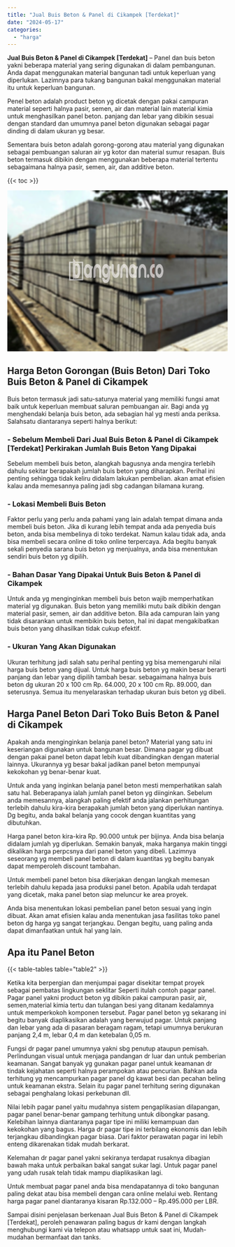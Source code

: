 ```yaml
---
title: "Jual Buis Beton & Panel di Cikampek [Terdekat]"
date: "2024-05-17"
categories: 
  - "harga"
---
```


**Jual Buis Beton & Panel di Cikampek \[Terdekat\]** – Panel dan buis beton yakni beberapa material yang sering digunakan di dalam pembangunan. Anda dapat menggunakan material bangunan tadi untuk keperluan yang diperlukan. Lazimnya para tukang bangunan bakal menggunakan material itu untuk keperluan bangunan.

Penel beton adalah product beton yg dicetak dengan pakai campuran material seperti halnya pasir, semen, air dan material lain material kimia untuk menghasilkan panel beton. panjang dan lebar yang dibikin sesuai dengan standard dan umumnya panel beton digunakan sebagai pagar dinding di dalam ukuran yg besar.

Sementara buis beton adalah gorong-gorong atau material yang digunakan sebagai pembuangan saluran air yg kotor dan material sumur resapan. Buis beton termasuk dibikin dengan menggunakan beberapa material tertentu sebagaimana halnya pasir, semen, air, dan additive beton.

{{< toc >}}

![](/images/jual-panel-buis-beton-murah-01.png)

## Harga Beton Gorongan (Buis Beton) Dari Toko Buis Beton & Panel di Cikampek

Buis beton termasuk jadi satu-satunya material yang memiliki fungsi amat baik untuk keperluan membuat saluran pembuangan air. Bagi anda yg menghendaki belanja buis beton, ada sebagian hal yg mesti anda periksa. Salahsatu diantaranya seperti halnya berikut:

### \- Sebelum Membeli Dari Jual Buis Beton & Panel di Cikampek \[Terdekat\] Perkirakan Jumlah Buis Beton Yang Dipakai

Sebelum membeli buis beton, alangkah bagusnya anda mengira terlebih dahulu sekitar berapakah jumlah buis beton yang diharapkan. Perihal ini penting sehingga tidak keliru didalam lakukan pembelian. akan amat efisien kalau anda memesannya paling jadi sbg cadangan bilamana kurang.

### \- Lokasi Membeli Buis Beton

Faktor perlu yang perlu anda pahami yang lain adalah tempat dimana anda membeli buis beton. Jika di kurang lebih tempat anda ada penyedia buis beton, anda bisa membelinya di toko terdekat. Namun kalau tidak ada, anda bisa membeli secara online di toko online terpercaya. Ada begitu banyak sekali penyedia sarana buis beton yg menjualnya, anda bisa menentukan sendiri buis beton yg dipilih.

### \- Bahan Dasar Yang Dipakai Untuk Buis Beton & Panel di Cikampek

Untuk anda yg menginginkan membeli buis beton wajib memperhatikan material yg digunakan. Buis beton yang memiliki mutu baik dibikin dengan material pasir, semen, air dan additive beton. Bila ada campuran lain yang tidak disarankan untuk membikin buis beton, hal ini dapat mengakibatkan buis beton yang dihasilkan tidak cukup efektif.

### \- Ukuran Yang Akan Digunakan

Ukuran terhitung jadi salah satu perihal penting yg bisa memengaruhi nilai harga buis beton yang dijual. Untuk harga buis beton yg makin besar berarti panjang dan lebar yang dipilih tambah besar. sebagaimana halnya buis beton dg ukuran 20 x 100 cm Rp. 64.000, 20 x 100 cm Rp. 89.000, dan seterusnya. Semua itu menyelaraskan terhadap ukuran buis beton yg dibeli.

## Harga Panel Beton Dari Toko Buis Beton & Panel di Cikampek

Apakah anda menginginkan belanja panel beton? Material yang satu ini keseriangan digunakan untuk bangunan besar. Dimana pagar yg dibuat dengan pakai panel beton dapat lebih kuat dibandingkan dengan material lainnya. Ukurannya yg besar bakal jadikan panel beton mempunyai kekokohan yg benar-benar kuat.

Untuk anda yang inginkan belanja panel beton mesti memperhatikan salah satu hal. Beberapanya ialah jumlah panel beton yg diinginkan. Sebelum anda memesannya, alangkah paling efektif anda jalankan perhitungan terlebih dahulu kira-kira berapakah jumlah beton yang diperlukan nantinya. Dg begitu, anda bakal belanja yang cocok dengan kuantitas yang dibutuhkan.

Harga panel beton kira-kira Rp. 90.000 untuk per bijinya. Anda bisa belanja didalam jumlah yg diperlukan. Semakin banyak, maka harganya makin tinggi dikalikan harga perpcsnya dari panel beton yang dibeli. Lazimnya seseorang yg membeli panel beton di dalam kuantitas yg begitu banyak dapat memperoleh discount tambahan.

Untuk membeli panel beton bisa dikerjakan dengan langkah memesan terlebih dahulu kepada jasa produksi panel beton. Apabila udah terdapat yang dicetak, maka panel beton siap meluncur ke area proyek.

Anda bisa menentukan lokasi pembelian panel beton sesuai yang ingin dibuat. Akan amat efisien kalau anda menentukan jasa fasilitas toko panel beton dg harga yg sangat terjangkau. Dengan begitu, uang paling anda dapat dimanfaatkan untuk hal yang lain.

## Apa itu Panel Beton

{{< table-tables table="table2" >}}

Ketika kita berpergian dan menjumpai pagar disekitar tempat proyek sebagai pembatas lingkungan seklitar Seperti itulah contoh pagar panel. Pagar panel yakni product beton yg dibikin pakai campuran pasir, air, semen,material kimia tertu dan tulangan besi yang ditanam kedalamnya untuk memperkokoh komponen tersebut. Pagar panel beton yg sekarang ini begitu banyak diaplikasikan adalah yang berwujud pagar. Untuk panjang dan lebar yang ada di pasaran beragam ragam, tetapi umumnya berukuran panjang 2,4 m, lebar 0,4 m dan ketebalan 0,05 m.

Fungsi dr pagar panel umumnya yakni sbg penutup ataupun pemisah. Perlindungan visual untuk menjaga pandangan dr luar dan untuk pemberian keamanan. Sangat banyak yg gunakan pagar panel untuk keamanan dr tindak kejahatan seperti halnya perampokan atau pencurian. Bahkan ada terhitung yg mencampurkan pagar panel dg kawat besi dan pecahan beling untuk keamanan ekstra. Selain itu pagar panel terhitung sering digunakan sebagai penghalang lokasi perkebunan dll.

Nilai lebih pagar panel yaitu mudahnya sistem pengaplikasian dilapangan, pagar panel benar-benar gampang terhitung untuk dibongkar pasang. Kelebihan lainnya diantaranya pagar tipe ini miliki kemampuan dan kekokohan yang bagus. Harga dr pagar tipe ini terbilang ekonomis dan lebih terjangkau dibandingkan pagar biasa. Dari faktor perawatan pagar ini lebih enteng dikarenakan tidak mudah berkarat.

Kelemahan dr pagar panel yakni sekiranya terdapat rusaknya dibagian bawah maka untuk perbaikan bakal sangat sukar lagi. Untuk pagar panel yang udah rusak telah tidak mampu diaplikasikan lagi.

Untuk membuat pagar panel anda bisa mendapatannya di toko bangunan paling dekat atau bisa membeli dengan cara online melalui web. Rentang harga pagar panel diantaranya kisaran Rp.132.000 – Rp.495.000 per LBR.

Sampai disini penjelasan berkenaan Jual Buis Beton & Panel di Cikampek \[Terdekat\], peroleh penawaran paling bagus dr kami dengan langkah menghubungi kami via telepon atau whatsapp untuk saat ini, Mudah-mudahan bermanfaat dan tanks.
